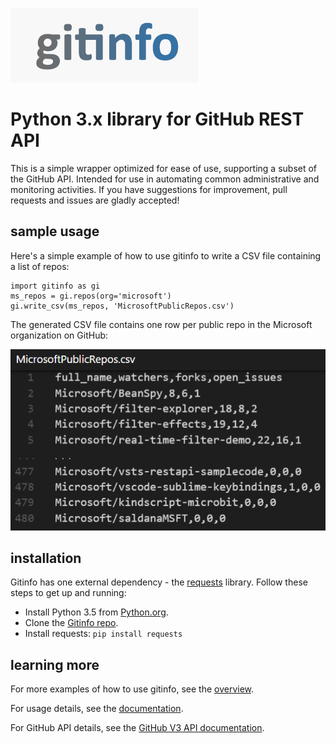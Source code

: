 ![gitinfo](images/gitinfo.png)
# Python 3.x library for GitHub REST API

This is a simple wrapper optimized for ease of use, supporting a subset of the GitHub API. Intended for use in automating common administrative and monitoring activities. If you have suggestions for improvement, pull requests and issues are gladly accepted!

## sample usage

Here's a simple example of how to use gitinfo to write a CSV file containing a list of repos:

```
import gitinfo as gi
ms_repos = gi.repos(org='microsoft')
gi.write_csv(ms_repos, 'MicrosoftPublicRepos.csv')
```
The generated CSV file contains one row per public repo in the Microsoft organization on GitHub:

![MicrosoftPublicRepos](images/MicrosoftPublicRepos.png)

## installation

Gitinfo has one external dependency - the [requests](https://pypi.python.org/pypi/requests) library. Follow these steps to get up and running:

* Install Python 3.5 from [Python.org](https://www.python.org/).
* Clone the [Gitinfo repo](https://github.com/dmahugh/gitinfo).
* Install requests: ```pip install requests```

## learning more
For more examples of how to use gitinfo, see the [overview](overview.md).

For usage details, see the [documentation](gitinfo.md).

For GitHub API details, see the [GitHub V3 API documentation](https://developer.github.com/v3/).

